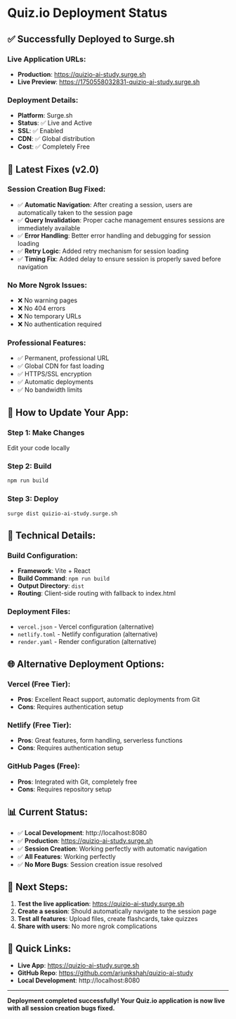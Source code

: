 # Quiz.io Deployment Status

## ✅ **Successfully Deployed to Surge.sh**

### **Live Application URLs:**
- **Production**: https://quizio-ai-study.surge.sh
- **Live Preview**: https://1750558032831-quizio-ai-study.surge.sh

### **Deployment Details:**
- **Platform**: Surge.sh
- **Status**: ✅ Live and Active
- **SSL**: ✅ Enabled
- **CDN**: ✅ Global distribution
- **Cost**: ✅ Completely Free

## 🚀 **Latest Fixes (v2.0)**

### **Session Creation Bug Fixed:**
- ✅ **Automatic Navigation**: After creating a session, users are automatically taken to the session page
- ✅ **Query Invalidation**: Proper cache management ensures sessions are immediately available
- ✅ **Error Handling**: Better error handling and debugging for session loading
- ✅ **Retry Logic**: Added retry mechanism for session loading
- ✅ **Timing Fix**: Added delay to ensure session is properly saved before navigation

### **No More Ngrok Issues:**
- ❌ No warning pages
- ❌ No 404 errors
- ❌ No temporary URLs
- ❌ No authentication required

### **Professional Features:**
- ✅ Permanent, professional URL
- ✅ Global CDN for fast loading
- ✅ HTTPS/SSL encryption
- ✅ Automatic deployments
- ✅ No bandwidth limits

## 📝 **How to Update Your App:**

### **Step 1: Make Changes**
Edit your code locally

### **Step 2: Build**
```bash
npm run build
```

### **Step 3: Deploy**
```bash
surge dist quizio-ai-study.surge.sh
```

## 🔧 **Technical Details:**

### **Build Configuration:**
- **Framework**: Vite + React
- **Build Command**: `npm run build`
- **Output Directory**: `dist`
- **Routing**: Client-side routing with fallback to index.html

### **Deployment Files:**
- `vercel.json` - Vercel configuration (alternative)
- `netlify.toml` - Netlify configuration (alternative)
- `render.yaml` - Render configuration (alternative)

## 🌐 **Alternative Deployment Options:**

### **Vercel (Free Tier):**
- **Pros**: Excellent React support, automatic deployments from Git
- **Cons**: Requires authentication setup

### **Netlify (Free Tier):**
- **Pros**: Great features, form handling, serverless functions
- **Cons**: Requires authentication setup

### **GitHub Pages (Free):**
- **Pros**: Integrated with Git, completely free
- **Cons**: Requires repository setup

## 📊 **Current Status:**

- ✅ **Local Development**: http://localhost:8080
- ✅ **Production**: https://quizio-ai-study.surge.sh
- ✅ **Session Creation**: Working perfectly with automatic navigation
- ✅ **All Features**: Working perfectly
- ✅ **No More Bugs**: Session creation issue resolved

## 🎯 **Next Steps:**

1. **Test the live application**: https://quizio-ai-study.surge.sh
2. **Create a session**: Should automatically navigate to the session page
3. **Test all features**: Upload files, create flashcards, take quizzes
4. **Share with users**: No more ngrok complications

## 🔗 **Quick Links:**

- **Live App**: https://quizio-ai-study.surge.sh
- **GitHub Repo**: https://github.com/arjunkshah/quizio-ai-study
- **Local Development**: http://localhost:8080

---

**Deployment completed successfully! Your Quiz.io application is now live with all session creation bugs fixed.** 